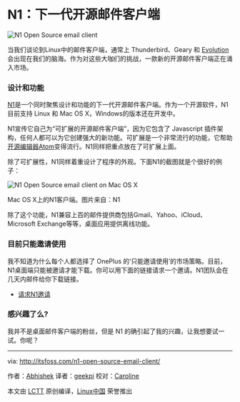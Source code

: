 N1：下一代开源邮件客户端
================================================================================
![N1 Open Source email client](http://itsfoss.itsfoss.netdna-cdn.com/wp-content/uploads/2015/11/N1-email-client.png)

当我们谈论到Linux中的邮件客户端，通常上 Thunderbird、Geary 和 [Evolution][3] 会出现在我们的脑海。作为对这些大咖们的挑战，一款新的开源邮件客户端正在涌入市场。


### 设计和功能 ###

[N1][4]是一个同时聚焦设计和功能的下一代开源邮件客户端。作为一个开源软件，N1目前支持 Linux 和 Mac OS X，Windows的版本还在开发中。

N1宣传它自己为“可扩展的开源邮件客户端”，因为它包含了 Javascript 插件架构，任何人都可以为它创建强大的新功能。可扩展是一个非常流行的功能，它帮助[开源编辑器Atom][5]变得流行。N1同样把重点放在了可扩展上面。

除了可扩展性，N1同样着重设计了程序的外观。下面N1的截图就是个很好的例子：

![N1 Open Source email client on Mac OS X](http://itsfoss.itsfoss.netdna-cdn.com/wp-content/uploads/2015/11/N1-email-client-1.jpeg)

Mac OS X上的N1客户端。图片来自：N1

除了这个功能，N1兼容上百的邮件提供商包括Gmail、Yahoo、iCloud、Microsoft Exchange等等，桌面应用提供离线功能。

### 目前只能邀请使用 ###

我不知道为什么每个人都选择了 OnePlus 的‘只能邀请使用’的市场策略。目前，N1桌面端只能被邀请才能下载。你可以用下面的链接请求一个邀请。N1团队会在几天内邮件给你下载链接。


- [请求N1邀请][6]

### 感兴趣了么? ###

我并不是桌面邮件客户端的粉丝，但是 N1 的确引起了我的兴趣，让我想要试一试。你呢？

--------------------------------------------------------------------------------

via: http://itsfoss.com/n1-open-source-email-client/

作者：[Abhishek][a]
译者：[geekpi](https://github.com/geekpi)
校对：[Caroline](https://github.com/carolinewuyan)

本文由 [LCTT](https://github.com/LCTT/TranslateProject) 原创编译，[Linux中国](https://linux.cn/) 荣誉推出

[a]:http://itsfoss.com/author/abhishek/
[1]:https://www.mozilla.org/en-US/thunderbird/
[2]:https://wiki.gnome.org/Apps/Geary
[3]:https://help.gnome.org/users/evolution/stable/
[4]:https://nylas.com/N1/
[5]:http://itsfoss.com/atom-stable-released/
[6]:https://invite.nylas.com/download

